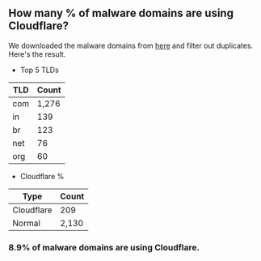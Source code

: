 ## How many % of malware domains are using Cloudflare?


We downloaded the malware domains from [here](https://urlhaus.abuse.ch) and filter out duplicates.
Here's the result.


[//]: # (start replacement)


- Top 5 TLDs

| TLD | Count |
| --- | --- |
| com | 1,276 |
| in | 139 |
| br | 123 |
| net | 76 |
| org | 60 |


- Cloudflare %

| Type | Count |
| --- | --- |
| Cloudflare | 209 |
| Normal | 2,130 |


### 8.9% of malware domains are using Cloudflare.